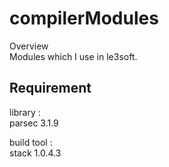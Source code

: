 compilerModules
===

Overview  
Modules which I use in le3soft.  

## Requirement
library :  
parsec 3.1.9  

build tool :  
stack 1.0.4.3  

